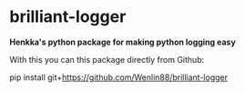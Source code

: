 # brilliant-logger

**Henkka's python package for making python logging easy**

With this you can this package directly from Github:

pip install git+https://github.com/Wenlin88/brilliant-logger